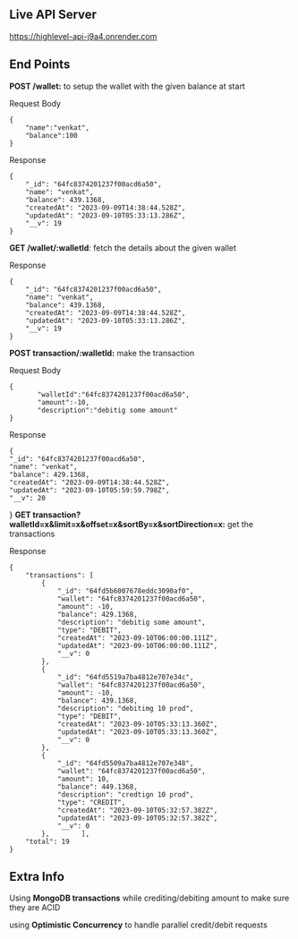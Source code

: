 

 ## Live API Server

https://highlevel-api-j9a4.onrender.com

## End Points

**POST /wallet:**
to setup the wallet with the given balance at start

Request Body

    {
	    "name":"venkat",
	    "balance":100
	}

Response

    {
        "_id": "64fc8374201237f00acd6a50",
        "name": "venkat",
        "balance": 439.1368,
        "createdAt": "2023-09-09T14:38:44.528Z",
        "updatedAt": "2023-09-10T05:33:13.286Z",
        "__v": 19
    }


**GET /wallet/:walletId**:
fetch the details about the given wallet

Response

    {
        "_id": "64fc8374201237f00acd6a50",
        "name": "venkat",
        "balance": 439.1368,
        "createdAt": "2023-09-09T14:38:44.528Z",
        "updatedAt": "2023-09-10T05:33:13.286Z",
        "__v": 19
    }

**POST transaction/:walletId:**
make the transaction

Request Body

    {
		   "walletId":"64fc8374201237f00acd6a50",
		   "amount":-10,
		   "description":"debitig some amount"
	}

Response

    {
    "_id": "64fc8374201237f00acd6a50",
    "name": "venkat",
    "balance": 429.1368,
    "createdAt": "2023-09-09T14:38:44.528Z",
    "updatedAt": "2023-09-10T05:59:59.798Z",
    "__v": 20
}
**GET transaction?walletId=x&limit=x&offset=x&sortBy=x&sortDirection=x:**
 get the transactions

Response

    {
        "transactions": [
            {
                "_id": "64fd5b6007678eddc3090af0",
                "wallet": "64fc8374201237f00acd6a50",
                "amount": -10,
                "balance": 429.1368,
                "description": "debitig some amount",
                "type": "DEBIT",
                "createdAt": "2023-09-10T06:00:00.111Z",
                "updatedAt": "2023-09-10T06:00:00.111Z",
                "__v": 0
            },
            {
                "_id": "64fd5519a7ba4812e707e34c",
                "wallet": "64fc8374201237f00acd6a50",
                "amount": -10,
                "balance": 439.1368,
                "description": "debitimg 10 prod",
                "type": "DEBIT",
                "createdAt": "2023-09-10T05:33:13.360Z",
                "updatedAt": "2023-09-10T05:33:13.360Z",
                "__v": 0
            },
            {
                "_id": "64fd5509a7ba4812e707e348",
                "wallet": "64fc8374201237f00acd6a50",
                "amount": 10,
                "balance": 449.1368,
                "description": "credtign 10 prod",
                "type": "CREDIT",
                "createdAt": "2023-09-10T05:32:57.382Z",
                "updatedAt": "2023-09-10T05:32:57.382Z",
                "__v": 0
            },        ],
        "total": 19
    }

## Extra Info

Using **MongoDB transactions** while crediting/debiting amount to make sure they are ACID

using **Optimistic Concurrency** to handle parallel credit/debit requests


